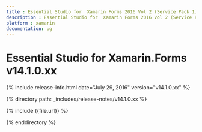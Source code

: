 ```yaml
---
title : Essential Studio for  Xamarin Forms 2016 Vol 2 (Service Pack 1)Release Notes
description : Essential Studio for  Xamarin Forms 2016 Vol 2 (Service Pack 1)Release Notes
platform : xamarin
documentation: ug
---
```


# Essential Studio for  Xamarin.Forms v14.1.0.xx

{% include release-info.html date="July 29, 2016" version="v14.1.0.xx" %} 

{% directory path: _includes/release-notes/v14.1.0.xx %}

{% include {{file.url}} %}

{% enddirectory %}